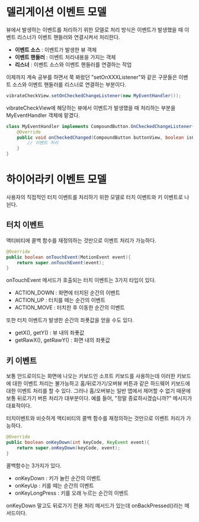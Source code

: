 # 델리게이션 이벤트 모델

뷰에서 발생하는 이벤트를 처리하기 위한 모델로 처리 방식은 이벤트가 발생했을 때 이벤트 리스너가 이벤트 핸들러와 연결시켜서 처리한다.

* **이벤트 소스** : 이벤트가 발생한 뷰 객체
* **이벤트 핸들러** : 이벤트 처리내용을 가지는 객체
* **리스너** : 이벤트 소스와 이벤트 핸들러를 연결하는 작업

이제까지 계속 공부를 하면서 쭉 봐왔던 "setOnXXXListener"와 같은 구문들은 이벤트 소스와 이벤트 핸들러를 리스너로 연결하는 부분이다.

```java
vibrateCheckView.setOnCheckedChangeListener(new MyEventHandler());
```

vibrateCheckView에 해당하는 뷰에서 이벤트가 발생했을 때 처리하는 부분을 MyEventHandler 객체에 맡겼다.

```java
class MyEventHandler implements CompoundButton.OnCheckedChangeListener{
    @Override
    public void onCheckedChanged(CompoundButton buttonView, boolean isChecked){
        // 이벤트 처리
    }
}
```

# 하이어라키 이벤트 모델

사용자의 직접적인 터치 이벤트를 처리하기 위한 모델로 터치 이벤트와 키 이벤트로 나뉜다.

## 터치 이벤트

액티비티에 콜백 함수를 재정의하는 것만으로 이벤트 처리가 가능하다.

```java
@Override
public boolean onTouchEvent(MotionEvent event){
    return super.onTouchEvent(event);
}
```

onTouchEvent 메서드가 호출되는 터치 이벤트는 3가지 타입이 있다.

* ACTION_DOWN : 화면에 터치된 순간의 이벤트
* ACTION_UP : 터치를 떼는 순간의 이벤트
* ACTION_MOVE : 터치한 후 이동한 순간의 이벤트

또한 터치 이벤트가 발생한 순간의 좌푯값을 얻을 수도 있다.

* getX(), getY() : 뷰 내의 좌푯값
* getRawX(), getRawY() : 화면 내의 좌푯값

## 키 이벤트

보통 안드로이드는 화면에 나오는 키보드인 소프트 키보드를 사용하는데 이러한 키보드에 대한 이벤트 처리는 불가능하고 홈/뒤로가기/오버뷰 버튼과 같은 하드웨어 키보드에 대한 이벤트 처리를 할 수 있다. 그러나 홈/오버뷰는 일반 앱에서 제어할 수 없기 때문에 보통 뒤로가기 버튼 처리가 대부분이다. 예를 들어, "정말 종료하시겠습니까?" 메시지가 대표적이다.

터치이벤트와 비슷하게 액티비티의 콜백 함수를 재정의하는 것만으로 이벤트 처리가 가능하다.

```java
@Override
public boolean onKeyDown(int keyCode, KeyEvent event){
    return super.onKeyDown(keyCode, event);
}
```

콜백함수는 3가지가 있다.

* onKeyDown : 키가 눌린 순간의 이벤트
* onKeyUp : 키를 떼는 순간의 이벤트
* onKeyLongPress : 키를 오래 누르는 순간의 이벤트

onKeyDown 말고도 뒤로가기 전용 처리 메서드가 있는데 onBackPressed()라는 메서드이다.